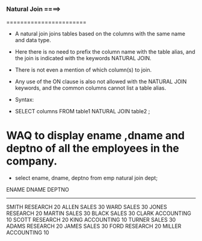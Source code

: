 


###  Natural Join ====>
=======================

* A natural join joins tables based on the columns with the same name and data type.

* Here there is no need to prefix the column name with the table alias, and the join is indicated with the keywords NATURAL JOIN.

* There is not even a mention of which column(s) to join.

* Any use of the ON clause is also not allowed with the NATURAL JOIN keywords, and the common columns cannot list a table alias.

* Syntax:
- SELECT columns FROM table1 NATURAL JOIN table2 ;

# WAQ to display ename ,dname and deptno of all the employees in the company.
- select ename, dname, deptno from emp natural join dept;

ENAME      DNAME              DEPTNO
---------- -------------- ----------
SMITH      RESEARCH               20
ALLEN      SALES                  30
WARD       SALES                  30
JONES      RESEARCH               20
MARTIN     SALES                  30
BLACK      SALES                  30
CLARK      ACCOUNTING             10
SCOTT      RESEARCH               20
KING       ACCOUNTING             10
TURNER     SALES                  30
ADAMS      RESEARCH               20
JAMES      SALES                  30
FORD       RESEARCH               20
MILLER     ACCOUNTING             10